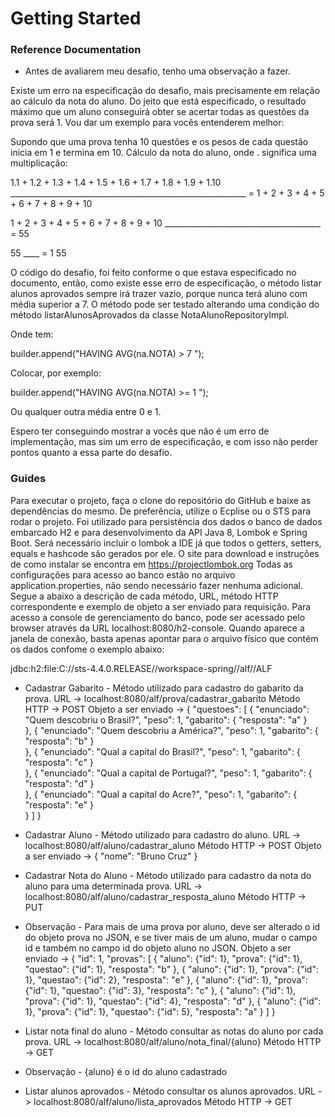 # Getting Started

### Reference Documentation

* Antes de avaliarem meu desafio, tenho uma observação a fazer.

Existe um erro na especificação do desafio, mais precisamente em relação ao cálculo da nota do aluno.
Do jeito que está especificado, o resultado máximo que um aluno conseguirá obter se acertar todas as questões da prova será 1.
Vou dar um exemplo para vocês entenderem melhor:

Supondo que uma prova tenha 10 questões e os pesos de cada questão inicia em 1 e termina em 10.
Cálculo da nota do aluno, onde . significa uma multiplicação:


1.1 + 1.2 + 1.3 + 1.4 + 1.5 + 1.6 + 1.7 + 1.8 + 1.9 + 1.10          
___________________________________________________________ = 
         1 + 2 + 3 + 4 + 5 + 6 + 7 + 8 + 9 + 10


1 + 2 + 3 + 4 + 5 + 6 + 7 + 8 + 9 + 10
_______________________________________ = 
                  55

55
____ = 1
55                                                                



O código do desafio, foi feito conforme o que estava especificado no documento, então, como existe esse erro de especificação, o método listar alunos aprovados sempre irá trazer vazio, porque nunca terá aluno com média superior a 7.
O método pode ser testado alterando uma condição do método listarAlunosAprovados da classe NotaAlunoRepositoryImpl.

Onde tem:

builder.append("HAVING AVG(na.NOTA) > 7 ");

Colocar, por exemplo:

builder.append("HAVING AVG(na.NOTA) >= 1 ");

Ou qualquer outra média entre 0 e 1.

Espero ter conseguindo mostrar a vocês que não é um erro de implementação, mas sim um erro de especificação, e com isso não perder pontos quanto a essa parte do desafio.


### Guides

Para executar o projeto, faça o clone do repositório do GitHub e baixe as dependências do mesmo.
De preferência, utilize o Ecplise ou o STS para rodar o projeto.
Foi utilizado para persistência dos dados o banco de dados embarcado H2 e para desenvolvimento da API Java 8, Lombok e Spring Boot.
Será necessário incluir o lombok a IDE já que todos o getters, setters, equals e hashcode são gerados por ele. O site para download e instruções de como instalar se encontra em https://projectlombok.org
Todas as configurações para acesso ao banco estão no arquivo application.properties, não sendo necessário fazer nenhuma adicional.
Segue a abaixo a descrição de cada método, URL, método HTTP correspondente e exemplo de objeto a ser enviado para requisição.
Para acesso a console de gerenciamento do banco, pode ser acessado pelo browser através da URL localhost:8080/h2-console.
Quando aparece a janela de conexão, basta apenas apontar para o arquivo físico que contém os dados confome o exemplo abaixo:

jdbc:h2:file:C://sts-4.4.0.RELEASE//workspace-spring//alf//ALF

* Cadastrar Gabarito - Método utilizado para cadastro do gabarito da prova.
URL -> localhost:8080/alf/prova/cadastrar_gabarito
Método HTTP -> POST
Objeto a ser enviado -> 
{
   "questoes": [
       {
        "enunciado": "Quem descobriu o Brasil?",
        "peso": 1,
        "gabarito": {
            "resposta": "a"
            }            
        },
        {
        "enunciado": "Quem descobriu a América?",
        "peso": 1,
        "gabarito": {
            "resposta": "b"
            }            
        },
        {
        "enunciado": "Qual a capital do Brasil?",
        "peso": 1,
        "gabarito": {
            "resposta": "c"
            }            
        },
        {
        "enunciado": "Qual a capital de Portugal?",
        "peso": 1,
        "gabarito": {
            "resposta": "d"
            }            
        },
        {
        "enunciado": "Qual a capital do Acre?",
        "peso": 1,
        "gabarito": {
            "resposta": "e"
            }            
        }
    ]
}

* Cadastrar Aluno - Método utilizado para cadastro do aluno.
URL -> localhost:8080/alf/aluno/cadastrar_aluno
Método HTTP -> POST
Objeto a ser enviado -> 
{
   "nome": "Bruno Cruz"
}

* Cadastrar Nota do Aluno - Método utilizado para cadastro da nota do aluno para uma determinada prova.
URL -> localhost:8080/alf/aluno/cadastrar_resposta_aluno
Método HTTP -> PUT
* Observação - Para mais de uma prova por aluno, deve ser alterado o id do objeto prova no JSON, e se tiver mais de um aluno, mudar o campo id e também no campo id do objeto aluno no JSON.
Objeto a ser enviado -> 
{
    "id": 1,
    "provas": [
        {
            "aluno": {"id": 1},
            "prova": {"id": 1},
            "questao": {"id": 1},
            "resposta": "b"
        },
        {
            "aluno": {"id": 1},
            "prova": {"id": 1},
            "questao": {"id": 2},
            "resposta": "e"
        },
        {
            "aluno": {"id": 1},
            "prova": {"id": 1},
            "questao": {"id": 3},
            "resposta": "c"
        },
        {
            "aluno": {"id": 1},
            "prova": {"id": 1},
            "questao": {"id": 4},
            "resposta": "d"
        },
        {
            "aluno": {"id": 1},
            "prova": {"id": 1},
            "questao": {"id": 5},
            "resposta": "a"
        }
    ]
}

* Listar nota final do aluno - Método consultar as notas do aluno por cada prova.
URL -> localhost:8080/alf/aluno/nota_final/{aluno}
Método HTTP -> GET
* Observação - {aluno} é o id do aluno cadastrado

* Listar alunos aprovados - Método consultar os alunos aprovados.
URL -> localhost:8080/alf/aluno/lista_aprovados
Método HTTP -> GET
